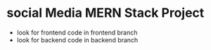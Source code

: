 # social Media MERN Stack Project
- look for frontend code in frontend branch
- look for backend code in backend branch